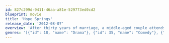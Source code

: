 ```yaml
---
id: 827c299d-9411-46aa-a81e-529773ed0cd2
blueprint: movie
title: 'Hope Springs'
release_date: '2012-08-07'
overview: 'After thirty years of marriage, a middle-aged couple attends an intense, week-long counseling session to work on their relationship.'
genres: '[{"id": 18, "name": "Drama"}, {"id": 35, "name": "Comedy"}, {"id": 10749, "name": "Romance"}]'
---
```

